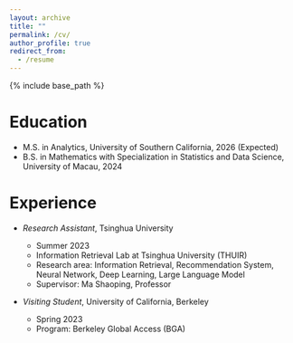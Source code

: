 ```yaml
---
layout: archive
title: ""
permalink: /cv/
author_profile: true
redirect_from:
  - /resume
---
```


{% include base_path %}

Education
======
* M.S. in Analytics, University of Southern California, 2026 (Expected)
* B.S. in Mathematics with Specialization in Statistics and Data Science, University of Macau, 2024

Experience
======
* _Research Assistant_, Tsinghua University
  * Summer 2023
  * Information Retrieval Lab at Tsinghua University (THUIR)
  * Research area: Information Retrieval, Recommendation System, Neural Network, Deep Learning, Large Language Model
  * Supervisor: Ma Shaoping, Professor
 
* _Visiting Student_, University of California, Berkeley
  * Spring 2023
  * Program: Berkeley Global Access (BGA)

<!--Skills
======
* Skill 1
* Skill 2
  * Sub-skill 2.1
  * Sub-skill 2.2
  * Sub-skill 2.3
* Skill 3

Publications
======
  <ul>{% for post in site.publications %}
    {% include archive-single-cv.html %}
  {% endfor %}</ul>
  
Talks
======
  <ul>{% for post in site.talks %}
    {% include archive-single-talk-cv.html %}
  {% endfor %}</ul>
  
Teaching
======
  <ul>{% for post in site.teaching %}
    {% include archive-single-cv.html %}
  {% endfor %}</ul>
  
Service and leadership
======
* Currently signed in to 43 different slack teams
-->
